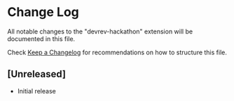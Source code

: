 # Change Log

All notable changes to the "devrev-hackathon" extension will be documented in this file.

Check [Keep a Changelog](http://keepachangelog.com/) for recommendations on how to structure this file.

## [Unreleased]

- Initial release